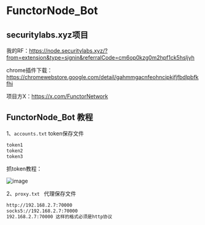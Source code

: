 # FunctorNode_Bot
## securitylabs.xyz项目

我的RF：https://node.securitylabs.xyz/?from=extension&type=signin&referralCode=cm6op0kzg0m2hpf1ck5hsljyh

chrome插件下载：https://chromewebstore.google.com/detail/gahmmgacnfeohncipkjfjfbdlpbfkfhi

项目方X：https://x.com/FunctorNetwork

## FunctorNode_Bot 教程

1、``accounts.txt`` token保存文件
```txt
token1
token2
token3
```
抓token教程：

![image](https://github.com/user-attachments/assets/8f7bce1f-21a2-4de3-a04e-2cb310881389)

2、``proxy.txt `` 代理保存文件
```txt
http://192.168.2.7:70000
socks5://192.168.2.7:70000
192.168.2.7:70000 这样的格式必须是http协议
```



